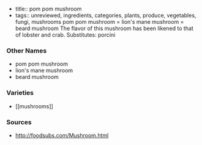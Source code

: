 - title:: pom pom mushroom
- tags:: unreviewed, ingredients, categories, plants, produce, vegetables, fungi, mushrooms
pom pom mushroom = lion's mane mushroom = beard mushroom The flavor of this mushroom has been likened to that of lobster and crab. Substitutes: porcini

### Other Names

* pom pom mushroom
* lion's mane mushroom
* beard mushroom

### Varieties

* [[mushrooms]]

### Sources
* http://foodsubs.com/Mushroom.html
